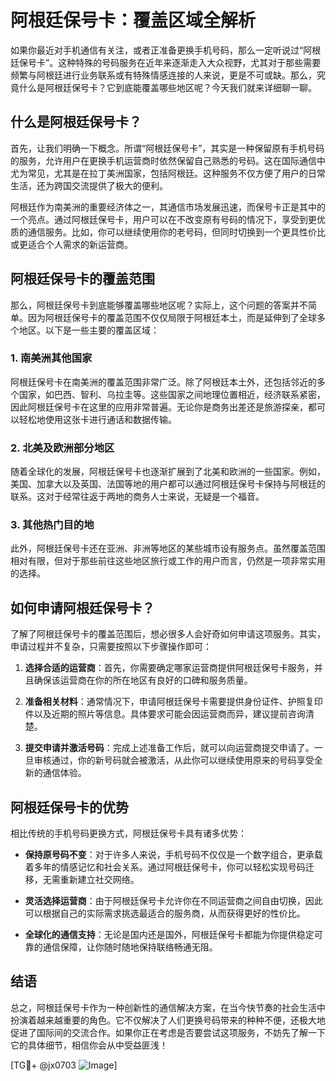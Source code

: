 # 阿根廷保号卡：覆盖区域全解析

如果你最近对手机通信有关注，或者正准备更换手机号码，那么一定听说过“阿根廷保号卡”。这种特殊的号码服务在近年来逐渐走入大众视野，尤其对于那些需要频繁与阿根廷进行业务联系或有特殊情感连接的人来说，更是不可或缺。那么，究竟什么是阿根廷保号卡？它到底能覆盖哪些地区呢？今天我们就来详细聊一聊。

## 什么是阿根廷保号卡？

首先，让我们明确一下概念。所谓“阿根廷保号卡”，其实是一种保留原有手机号码的服务，允许用户在更换手机运营商时依然保留自己熟悉的号码。这在国际通信中尤为常见，尤其是在拉丁美洲国家，包括阿根廷。这种服务不仅方便了用户的日常生活，还为跨国交流提供了极大的便利。

阿根廷作为南美洲的重要经济体之一，其通信市场发展迅速，而保号卡正是其中的一个亮点。通过阿根廷保号卡，用户可以在不改变原有号码的情况下，享受到更优质的通信服务。比如，你可以继续使用你的老号码，但同时切换到一个更具性价比或更适合个人需求的新运营商。

## 阿根廷保号卡的覆盖范围

那么，阿根廷保号卡到底能够覆盖哪些地区呢？实际上，这个问题的答案并不简单。因为阿根廷保号卡的覆盖范围不仅仅局限于阿根廷本土，而是延伸到了全球多个地区。以下是一些主要的覆盖区域：

### 1. 南美洲其他国家

阿根廷保号卡在南美洲的覆盖范围非常广泛。除了阿根廷本土外，还包括邻近的多个国家，如巴西、智利、乌拉圭等。这些国家之间地理位置相近，经济联系紧密，因此阿根廷保号卡在这里的应用非常普遍。无论你是商务出差还是旅游探亲，都可以轻松地使用这张卡进行通话和数据传输。

### 2. 北美及欧洲部分地区

随着全球化的发展，阿根廷保号卡也逐渐扩展到了北美和欧洲的一些国家。例如，美国、加拿大以及英国、法国等地的用户都可以通过阿根廷保号卡保持与阿根廷的联系。这对于经常往返于两地的商务人士来说，无疑是一个福音。

### 3. 其他热门目的地

此外，阿根廷保号卡还在亚洲、非洲等地区的某些城市设有服务点。虽然覆盖范围相对有限，但对于那些前往这些地区旅行或工作的用户而言，仍然是一项非常实用的选择。

## 如何申请阿根廷保号卡？

了解了阿根廷保号卡的覆盖范围后，想必很多人会好奇如何申请这项服务。其实，申请过程并不复杂，只需要按照以下步骤操作即可：

1. **选择合适的运营商**：首先，你需要确定哪家运营商提供阿根廷保号卡服务，并且确保该运营商在你的所在地区有良好的口碑和服务质量。
   
2. **准备相关材料**：通常情况下，申请阿根廷保号卡需要提供身份证件、护照复印件以及近期的照片等信息。具体要求可能会因运营商而异，建议提前咨询清楚。

3. **提交申请并激活号码**：完成上述准备工作后，就可以向运营商提交申请了。一旦审核通过，你的新号码就会被激活，从此你可以继续使用原来的号码享受全新的通信体验。

## 阿根廷保号卡的优势

相比传统的手机号码更换方式，阿根廷保号卡具有诸多优势：

- **保持原号码不变**：对于许多人来说，手机号码不仅仅是一个数字组合，更承载着多年的情感记忆和社会关系。通过阿根廷保号卡，你可以轻松实现号码迁移，无需重新建立社交网络。
  
- **灵活选择运营商**：由于阿根廷保号卡允许你在不同运营商之间自由切换，因此可以根据自己的实际需求挑选最适合的服务商，从而获得更好的性价比。

- **全球化的通信支持**：无论是国内还是国外，阿根廷保号卡都能为你提供稳定可靠的通信保障，让你随时随地保持联络畅通无阻。

## 结语

总之，阿根廷保号卡作为一种创新性的通信解决方案，在当今快节奏的社会生活中扮演着越来越重要的角色。它不仅解决了人们更换号码带来的种种不便，还极大地促进了国际间的交流合作。如果你正在考虑是否要尝试这项服务，不妨先了解一下它的具体细节，相信你会从中受益匪浅！

[TG💪+ @jx0703 ![Image](https://github.com/user-attachments/assets/dbca1d08-cadb-493c-b0ec-ad6f7a83f270)]